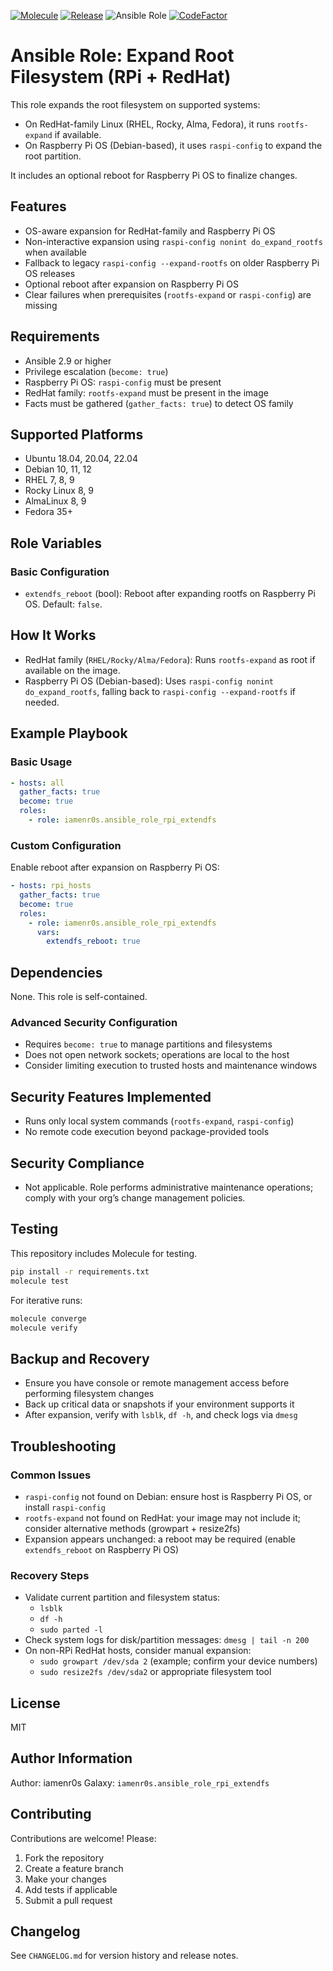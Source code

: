 [![Molecule](https://github.com/iamenr0s/ansible-role-rpi-extendfs/actions/workflows/molecule.yml/badge.svg)](https://github.com/iamenr0s/ansible-role-rpi-extendfs/actions/workflows/molecule.yml) [![Release](https://github.com/iamenr0s/ansible-role-rpi-extendfs/actions/workflows/release.yml/badge.svg)](https://github.com/iamenr0s/ansible-role-rpi-extendfs/actions/workflows/release.yml) ![Ansible Role](https://img.shields.io/ansible/role/d/iamenr0s/ansible_role_upgrade) [![CodeFactor](https://www.codefactor.io/repository/github/iamenr0s/ansible-role-rpi-extendfs/badge)](https://www.codefactor.io/repository/github/iamenr0s/ansible-role-rpi-extendfs)

# Ansible Role: Expand Root Filesystem (RPi + RedHat)

This role expands the root filesystem on supported systems:
- On RedHat-family Linux (RHEL, Rocky, Alma, Fedora), it runs `rootfs-expand` if available.
- On Raspberry Pi OS (Debian-based), it uses `raspi-config` to expand the root partition.

It includes an optional reboot for Raspberry Pi OS to finalize changes.

## Features

- OS-aware expansion for RedHat-family and Raspberry Pi OS
- Non-interactive expansion using `raspi-config nonint do_expand_rootfs` when available
- Fallback to legacy `raspi-config --expand-rootfs` on older Raspberry Pi OS releases
- Optional reboot after expansion on Raspberry Pi OS
- Clear failures when prerequisites (`rootfs-expand` or `raspi-config`) are missing

## Requirements

- Ansible 2.9 or higher
- Privilege escalation (`become: true`)
- Raspberry Pi OS: `raspi-config` must be present
- RedHat family: `rootfs-expand` must be present in the image
- Facts must be gathered (`gather_facts: true`) to detect OS family

## Supported Platforms

- Ubuntu 18.04, 20.04, 22.04
- Debian 10, 11, 12
- RHEL 7, 8, 9
- Rocky Linux 8, 9
- AlmaLinux 8, 9
- Fedora 35+

## Role Variables

### Basic Configuration

- `extendfs_reboot` (bool): Reboot after expanding rootfs on Raspberry Pi OS. Default: `false`.

## How It Works

- RedHat family (`RHEL/Rocky/Alma/Fedora`): Runs `rootfs-expand` as root if available on the image.
- Raspberry Pi OS (Debian-based): Uses `raspi-config nonint do_expand_rootfs`, falling back to `raspi-config --expand-rootfs` if needed.

## Example Playbook

### Basic Usage

```yaml
- hosts: all
  gather_facts: true
  become: true
  roles:
    - role: iamenr0s.ansible_role_rpi_extendfs
```

### Custom Configuration

Enable reboot after expansion on Raspberry Pi OS:

```yaml
- hosts: rpi_hosts
  gather_facts: true
  become: true
  roles:
    - role: iamenr0s.ansible_role_rpi_extendfs
      vars:
        extendfs_reboot: true
```

## Dependencies

None. This role is self-contained.

### Advanced Security Configuration

- Requires `become: true` to manage partitions and filesystems
- Does not open network sockets; operations are local to the host
- Consider limiting execution to trusted hosts and maintenance windows

## Security Features Implemented

- Runs only local system commands (`rootfs-expand`, `raspi-config`)
- No remote code execution beyond package-provided tools

## Security Compliance

- Not applicable. Role performs administrative maintenance operations; comply with your org’s change management policies.

## Testing

This repository includes Molecule for testing.

```bash
pip install -r requirements.txt
molecule test
```

For iterative runs:

```bash
molecule converge
molecule verify
```

## Backup and Recovery

- Ensure you have console or remote management access before performing filesystem changes
- Back up critical data or snapshots if your environment supports it
- After expansion, verify with `lsblk`, `df -h`, and check logs via `dmesg`

## Troubleshooting

### Common Issues

- `raspi-config` not found on Debian: ensure host is Raspberry Pi OS, or install `raspi-config`
- `rootfs-expand` not found on RedHat: your image may not include it; consider alternative methods (growpart + resize2fs)
- Expansion appears unchanged: a reboot may be required (enable `extendfs_reboot` on Raspberry Pi OS)

### Recovery Steps

- Validate current partition and filesystem status:
  - `lsblk`
  - `df -h`
  - `sudo parted -l`
- Check system logs for disk/partition messages: `dmesg | tail -n 200`
- On non-RPi RedHat hosts, consider manual expansion:
  - `sudo growpart /dev/sda 2` (example; confirm your device numbers)
  - `sudo resize2fs /dev/sda2` or appropriate filesystem tool

## License

MIT

## Author Information

Author: iamenr0s
Galaxy: `iamenr0s.ansible_role_rpi_extendfs`

## Contributing

Contributions are welcome! Please:
1. Fork the repository
2. Create a feature branch
3. Make your changes
4. Add tests if applicable
5. Submit a pull request

## Changelog

See `CHANGELOG.md` for version history and release notes.
